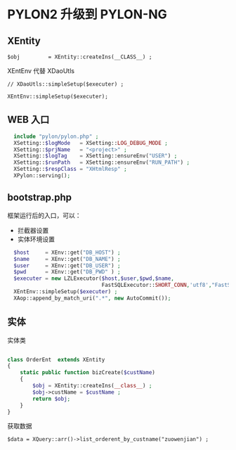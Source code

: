 # PYLON2 升级到 PYLON-NG




## XEntity

```
$obj         = XEntity::createIns(__CLASS__) ;
```

XEntEnv 代替 XDaoUtls
```
// XDaoUtls::simpleSetup($executer) ;
```

```
XEntEnv::simpleSetup($executer);
```

## WEB 入口

``` php
  include "pylon/pylon.php" ;
  XSetting::$logMode   = XSetting::LOG_DEBUG_MODE ;
  XSetting::$prjName   = "<project>" ;
  XSetting::$logTag    = XSetting::ensureEnv("USER") ;
  XSetting::$runPath   = XSetting::ensureEnv("RUN_PATH") ;
  XSetting::$respClass = "XHtmlResp" ;
  XPylon::serving();
```


## bootstrap.php
框架运行后的入口，可以：
* 拦截器设置
* 实体环境设置
``` php
  $host     = XEnv::get("DB_HOST") ;
  $name     = XEnv::get("DB_NAME") ;
  $user     = XEnv::get("DB_USER") ;
  $pwd      = XEnv::get("DB_PWD" ) ;
  $executer = new LZLExecutor($host,$user,$pwd,$name,
					          FastSQLExecutor::SHORT_CONN,'utf8',"FastSQLExecutor");
  XEntEnv::simpleSetup($executer) ;
  XAop::append_by_match_uri(".*", new AutoCommit());
```


## 实体

实体类
``` php

class OrderEnt  extends XEntity
{
    static public function bizCreate($custName)
    {
        $obj = XEntity::createIns(__class__) ;
        $obj->custName = $custName ;
        return $obj;
    }
}

```

获取数据
```
$data = XQuery::arr()->list_orderent_by_custname("zuowenjian") ;
```
